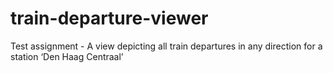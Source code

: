 # train-departure-viewer
Test assignment - A view depicting all train departures in any direction for a station ‘Den Haag Centraal’
